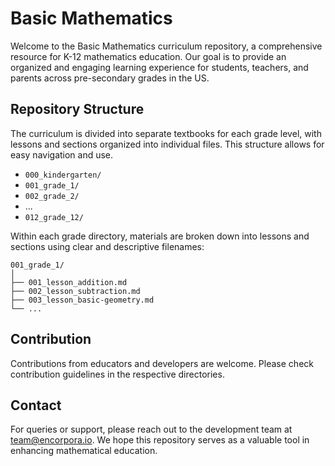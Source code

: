 # Basic Mathematics

Welcome to the Basic Mathematics curriculum repository, a comprehensive resource for K-12 mathematics education. Our goal is to provide an organized and engaging learning experience for students, teachers, and parents across pre-secondary grades in the US.

## Repository Structure

The curriculum is divided into separate textbooks for each grade level, with lessons and sections organized into individual files. This structure allows for easy navigation and use.

- `000_kindergarten/`
- `001_grade_1/`
- `002_grade_2/`
- ...
- `012_grade_12/`

Within each grade directory, materials are broken down into lessons and sections using clear and descriptive filenames:

```
001_grade_1/
│
├── 001_lesson_addition.md
├── 002_lesson_subtraction.md
├── 003_lesson_basic-geometry.md
└── ...
```

## Contribution

Contributions from educators and developers are welcome. Please check contribution guidelines in the respective directories.

## Contact

For queries or support, please reach out to the development team at team@encorpora.io. We hope this repository serves as a valuable tool in enhancing mathematical education.